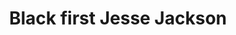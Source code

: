 ---
pid: ls7
title: Black first Jesse Jackson
location_transcription: Across from City Hill
coordinates: "[-75.165470904888, 39.952829422105]"
zipcode: 
gen_neighborhood: 
neighborhood: 
outside_phl: 
age: 
age_range: 
instagram: 
image_file_name: ls_7.jpg
proposal_transcription: two today
topic: African Americans,Person,History
topic_summary: 0, 0, 0
type: Sculpture Statue
keywords_other: 
credit: 
image_labels: 
twitter: 
facebook: 
permalink: "/monuments/ls7/"
layout: item-page
---